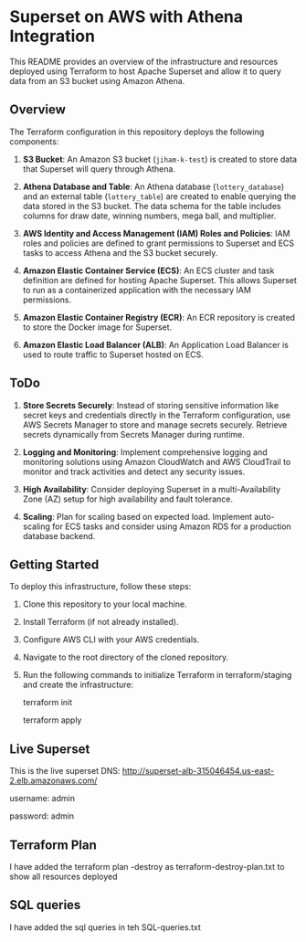 # Superset on AWS with Athena Integration

This README provides an overview of the infrastructure and resources deployed using Terraform to host Apache Superset and allow it to query data from an S3 bucket using Amazon Athena. 

## Overview

The Terraform configuration in this repository deploys the following components:

1. **S3 Bucket**: An Amazon S3 bucket (`jiham-k-test`) is created to store data that Superset will query through Athena.

2. **Athena Database and Table**: An Athena database (`lottery_database`) and an external table (`lottery_table`) are created to enable querying the data stored in the S3 bucket. The data schema for the table includes columns for draw date, winning numbers, mega ball, and multiplier.

3. **AWS Identity and Access Management (IAM) Roles and Policies**: IAM roles and policies are defined to grant permissions to Superset and ECS tasks to access Athena and the S3 bucket securely.

4. **Amazon Elastic Container Service (ECS)**: An ECS cluster and task definition are defined for hosting Apache Superset. This allows Superset to run as a containerized application with the necessary IAM permissions.

5. **Amazon Elastic Container Registry (ECR)**: An ECR repository is created to store the Docker image for Superset.

6. **Amazon Elastic Load Balancer (ALB)**: An Application Load Balancer is used to route traffic to Superset hosted on ECS.

## ToDo

1. **Store Secrets Securely**: Instead of storing sensitive information like secret keys and credentials directly in the Terraform configuration, use AWS Secrets Manager to store and manage secrets securely. Retrieve secrets dynamically from Secrets Manager during runtime.

2. **Logging and Monitoring**: Implement comprehensive logging and monitoring solutions using Amazon CloudWatch and AWS CloudTrail to monitor and track activities and detect any security issues.

3. **High Availability**: Consider deploying Superset in a multi-Availability Zone (AZ) setup for high availability and fault tolerance.

4. **Scaling**: Plan for scaling based on expected load. Implement auto-scaling for ECS tasks and consider using Amazon RDS for a production database backend.


## Getting Started

To deploy this infrastructure, follow these steps:

1. Clone this repository to your local machine.

2. Install Terraform (if not already installed).

3. Configure AWS CLI with your AWS credentials.

4. Navigate to the root directory of the cloned repository.

5. Run the following commands to initialize Terraform in terraform/staging and create the infrastructure:

   terraform init


   terraform apply

## Live Superset
This is the live superset DNS: 
http://superset-alb-315046454.us-east-2.elb.amazonaws.com/

username: admin


password: admin

## Terraform Plan
I have added the terraform plan -destroy as terraform-destroy-plan.txt to show all resources deployed

## SQL queries
I have added the sql queries in teh SQL-queries.txt
